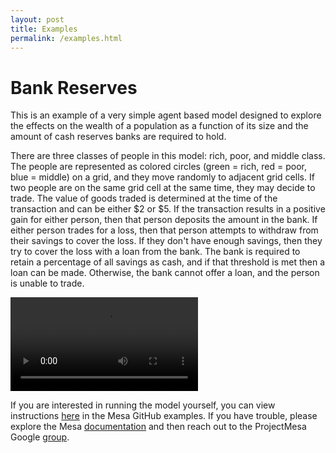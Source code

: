 ```yaml
---
layout: post
title: Examples
permalink: /examples.html
---
```


# Bank Reserves

This is an example of a very simple agent based model designed to explore the effects on the wealth of a population as a function of its size and the amount of cash reserves banks are required to hold.  

There are three classes of people in this model: rich, poor, and middle class. The people are represented as colored circles (green = rich, red = poor, blue = middle) on a grid, and they move randomly to adjacent grid cells. If two people are on the same grid cell at the same time, they may decide to trade. The value of goods traded is determined at the time of the transaction and can be either $2 or $5. If the transaction results in a positive gain for either person, then that person deposits the amount in the bank. If either person trades for a loss, then that person attempts to withdraw from their savings to cover the loss. If they don't have enough savings, then they try to cover the loss with a loan from the bank. The bank is required to retain a percentage of all savings as cash, and if that threshold is met then a loan can be made. Otherwise, the bank cannot offer a loan, and the person is unable to trade.

![Bank Reserves Model](/images/bank_reserves.mov)  

If you are interested in running the model yourself, you can view instructions [here](https://github.com/charlieroecss/mesa/tree/master/examples/bank_reserves) in the Mesa GitHub examples. If you have trouble, please explore the Mesa [documentation](http://mesa.readthedocs.org/en/latest/) and then reach out to the ProjectMesa Google [group](https://groups.google.com/d/forum/projectmesa).